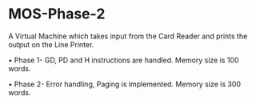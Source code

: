 # MOS-Phase-2

A Virtual Machine which takes input from the Card Reader and prints the output on the Line Printer.

•	Phase 1- GD, PD and H instructions are handled. Memory size is 100 words.

•	Phase 2- Error handling, Paging is implemented. Memory size is 300 words.
